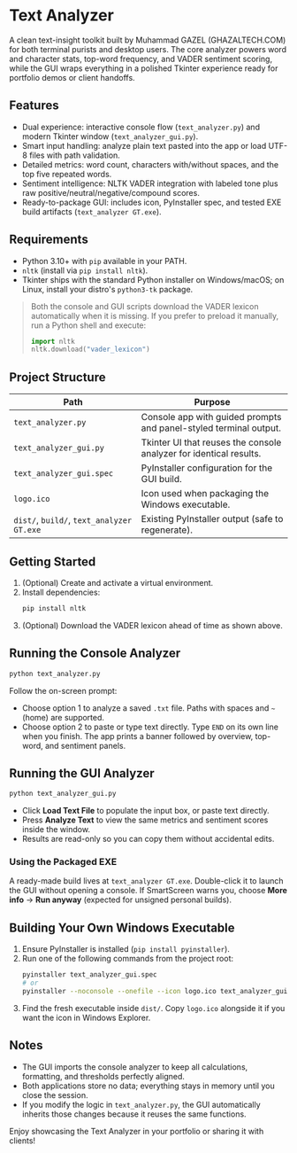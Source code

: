 ﻿# Text Analyzer

A clean text-insight toolkit built by Muhammad GAZEL (GHAZALTECH.COM) for both terminal purists and desktop users. The core analyzer powers word and character stats, top-word frequency, and VADER sentiment scoring, while the GUI wraps everything in a polished Tkinter experience ready for portfolio demos or client handoffs.

## Features
- Dual experience: interactive console flow (`text_analyzer.py`) and modern Tkinter window (`text_analyzer_gui.py`).
- Smart input handling: analyze plain text pasted into the app or load UTF-8 files with path validation.
- Detailed metrics: word count, characters with/without spaces, and the top five repeated words.
- Sentiment intelligence: NLTK VADER integration with labeled tone plus raw positive/neutral/negative/compound scores.
- Ready-to-package GUI: includes icon, PyInstaller spec, and tested EXE build artifacts (`text_analyzer GT.exe`).

## Requirements
- Python 3.10+ with `pip` available in your PATH.
- `nltk` (install via `pip install nltk`).
- Tkinter ships with the standard Python installer on Windows/macOS; on Linux, install your distro's `python3-tk` package.

> Both the console and GUI scripts download the VADER lexicon automatically when it is missing. If you prefer to preload it manually, run a Python shell and execute:
>
> ```python
> import nltk
> nltk.download("vader_lexicon")
> ```

## Project Structure
| Path | Purpose |
| ---- | ------- |
| `text_analyzer.py` | Console app with guided prompts and panel-styled terminal output. |
| `text_analyzer_gui.py` | Tkinter UI that reuses the console analyzer for identical results. |
| `text_analyzer_gui.spec` | PyInstaller configuration for the GUI build. |
| `logo.ico` | Icon used when packaging the Windows executable. |
| `dist/`, `build/`, `text_analyzer GT.exe` | Existing PyInstaller output (safe to regenerate). |

## Getting Started
1. (Optional) Create and activate a virtual environment.
2. Install dependencies:
   ```bash
   pip install nltk
   ```
3. (Optional) Download the VADER lexicon ahead of time as shown above.

## Running the Console Analyzer
```bash
python text_analyzer.py
```
Follow the on-screen prompt:
- Choose option 1 to analyze a saved `.txt` file. Paths with spaces and `~` (home) are supported.
- Choose option 2 to paste or type text directly. Type `END` on its own line when you finish.
The app prints a banner followed by overview, top-word, and sentiment panels.

## Running the GUI Analyzer
```bash
python text_analyzer_gui.py
```
- Click **Load Text File** to populate the input box, or paste text directly.
- Press **Analyze Text** to view the same metrics and sentiment scores inside the window.
- Results are read-only so you can copy them without accidental edits.

### Using the Packaged EXE
A ready-made build lives at `text_analyzer GT.exe`. Double-click it to launch the GUI without opening a console. If SmartScreen warns you, choose **More info** -> **Run anyway** (expected for unsigned personal builds).

## Building Your Own Windows Executable
1. Ensure PyInstaller is installed (`pip install pyinstaller`).
2. Run one of the following commands from the project root:
   ```bash
   pyinstaller text_analyzer_gui.spec
   # or
   pyinstaller --noconsole --onefile --icon logo.ico text_analyzer_gui.py
   ```
3. Find the fresh executable inside `dist/`. Copy `logo.ico` alongside it if you want the icon in Windows Explorer.

## Notes
- The GUI imports the console analyzer to keep all calculations, formatting, and thresholds perfectly aligned.
- Both applications store no data; everything stays in memory until you close the session.
- If you modify the logic in `text_analyzer.py`, the GUI automatically inherits those changes because it reuses the same functions.

Enjoy showcasing the Text Analyzer in your portfolio or sharing it with clients!
